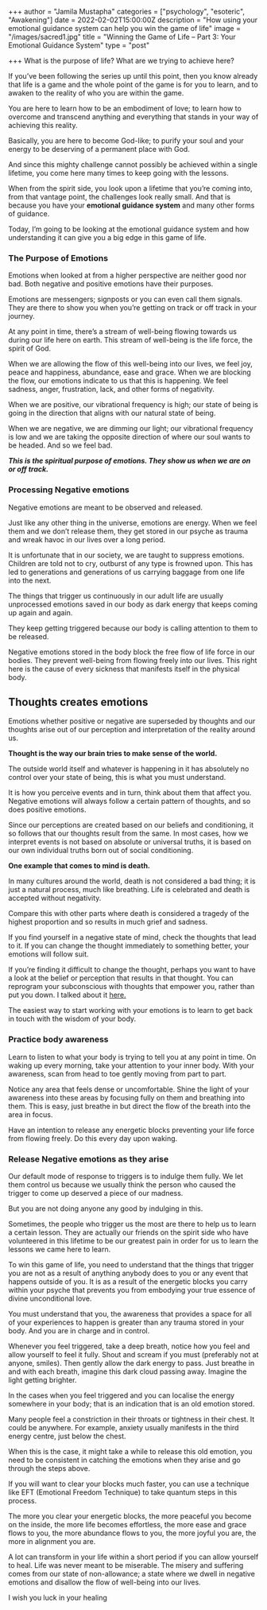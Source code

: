 +++
author = "Jamila Mustapha"
categories = ["psychology", "esoteric", "Awakening"]
date = 2022-02-02T15:00:00Z
description = "How using your emotional guidance system can help you win the game of life"
image = "/images/sacred1.jpg"
title = "Winning the Game of Life – Part 3: Your Emotional Guidance System"
type = "post"

+++
What is the purpose of life? What are we trying to achieve here?

If you’ve been following the series up until this point, then you know already that life is a game and the whole point of the game is for you to learn, and to awaken to the reality of who you are within the game. 

You are here to learn how to be an embodiment of love; to learn how to overcome and transcend anything and everything that stands in your way of achieving this reality.

Basically, you are here to become God-like; to purify your soul and your energy to be deserving of a permanent place with God.

And since this mighty challenge cannot possibly be achieved within a single lifetime, you come here many times to keep going with the lessons.

When from the spirit side, you look upon a lifetime that you’re coming into, from that vantage point, the challenges look really small. And that is because you have your **emotional guidance system** and many other forms of guidance.

Today, I’m going to be looking at the emotional guidance system and how understanding it can give you a big edge in this game of life.

### **The Purpose of Emotions**

Emotions when looked at from a higher perspective are neither good nor bad. Both negative and positive emotions have their purposes. 

Emotions are messengers; signposts or you can even call them signals. They are there to show you when you’re getting on track or off track in your journey.

At any point in time, there’s a stream of well-being flowing towards us during our life here on earth. This stream of well-being is the life force, the spirit of God.

When we are allowing the flow of this well-being into our lives, we feel joy, peace and happiness, abundance, ease and grace. When we are blocking the flow, our emotions indicate to us that this is happening. We feel sadness, anger, frustration, lack, and other forms of negativity.

When we are positive, our vibrational frequency is high; our state of being is going in the direction that aligns with our natural state of being.

When we are negative, we are dimming our light; our vibrational frequency is low and we are taking the opposite direction of where our soul wants to be headed. And so we feel bad.

**_This is the spiritual purpose of emotions. They show us when we are on or off track._**

### **Processing Negative emotions**

Negative emotions are meant to be observed and released. 

Just like any other thing in the universe, emotions are energy. When we feel them and we don’t release them, they get stored in our psyche as trauma and wreak havoc in our lives over a long period.

It is unfortunate that in our society, we are taught to suppress emotions. Children are told not to cry, outburst of any type is frowned upon. This has led to generations and generations of us carrying baggage from one life into the next.

The things that trigger us continuously in our adult life are usually unprocessed emotions saved in our body as dark energy that keeps coming up again and again.

They keep getting triggered because our body is calling attention to them to be released.

Negative emotions stored in the body block the free flow of life force in our bodies. They prevent well-being from flowing freely into our lives. This right here is the cause of every sickness that manifests itself in the physical body.

## **Thoughts creates emotions**

Emotions whether positive or negative are superseded by thoughts and our thoughts arise out of our perception and interpretation of the reality around us.

**Thought is the way our brain tries to make sense of the world.**

The outside world itself and whatever is happening in it has absolutely no control over your state of being, this is what you must understand. 

It is how you perceive events and in turn, think about them that affect you. Negative emotions will always follow a certain pattern of thoughts, and so does positive emotions.

Since our perceptions are created based on our beliefs and conditioning, it so follows that our thoughts result from the same. In most cases, how we interpret events is not based on absolute or universal truths, it is based on our own individual truths born out of social conditioning.

**One example that comes to mind is death.**

In many cultures around the world, death is not considered a bad thing; it is just a natural process, much like breathing. Life is celebrated and death is accepted without negativity. 

Compare this with other parts where death is considered a tragedy of the highest proportion and so results in much grief and sadness.

If you find yourself in a negative state of mind, check the thoughts that lead to it. If you can change the thought immediately to something better, your emotions will follow suit.

If you’re finding it difficult to change the thought, perhaps you want to have a look at the belief or perception that results in that thought. You can reprogram your subconscious with thoughts that empower you, rather than put you down. I talked about it [here.]()

The easiest way to start working with your emotions is to learn to get back in touch with the wisdom of your body.

### **Practice body awareness**

Learn to listen to what your body is trying to tell you at any point in time. On waking up every morning, take your attention to your inner body. With your awareness, scan from head to toe gently moving from part to part. 

Notice any area that feels dense or uncomfortable. Shine the light of your awareness into these areas by focusing fully on them and breathing into them. This is easy, just breathe in but direct the flow of the breath into the area in focus. 

Have an intention to release any energetic blocks preventing your life force from flowing freely. Do this every day upon waking.

### **Release Negative emotions as they arise**

Our default mode of response to triggers is to indulge them fully. We let them control us because we usually think the person who caused the trigger to come up deserved a piece of our madness. 

But you are not doing anyone any good by indulging in this. 

Sometimes, the people who trigger us the most are there to help us to learn a certain lesson. They are actually our friends on the spirit side who have volunteered in this lifetime to be our greatest pain in order for us to learn the lessons we came here to learn.

To win this game of life, you need to understand that the things that trigger you are not as a result of anything anybody does to you or any event that happens outside of you. It is as a result of the energetic blocks you carry within your psyche that prevents you from embodying your true essence of divine unconditional love.

You must understand that you, the awareness that provides a space for all of your experiences to happen is greater than any trauma stored in your body. And you are in charge and in control.

Whenever you feel triggered, take a deep breath, notice how you feel and allow yourself to feel it fully. Shout and scream if you must (preferably not at anyone, smiles). Then gently allow the dark energy to pass. Just breathe in and with each breath, imagine this dark cloud passing away. Imagine the light getting brighter.

In the cases when you feel triggered and you can localise the energy somewhere in your body; that is an indication that is an old emotion stored. 

Many people feel a constriction in their throats or tightness in their chest. It could be anywhere. For example, anxiety usually manifests in the third energy centre, just below the chest.

When this is the case, it might take a while to release this old emotion, you need to be consistent in catching the emotions when they arise and go through the steps above. 

If you will want to clear your blocks much faster, you can use a technique like EFT (Emotional Freedom Technique) to take quantum steps in this process. 

The more you clear your energetic blocks, the more peaceful you become on the inside, the more life becomes effortless, the more ease and grace flows to you, the more abundance flows to you, the more joyful you are, the more in alignment you are.

A lot can transform in your life within a short period if you can allow yourself to heal. Life was never meant to be miserable. The misery and suffering comes from our state of non-allowance; a state where we dwell in negative emotions and disallow the flow of well-being into our lives.

I wish you luck in your healing
